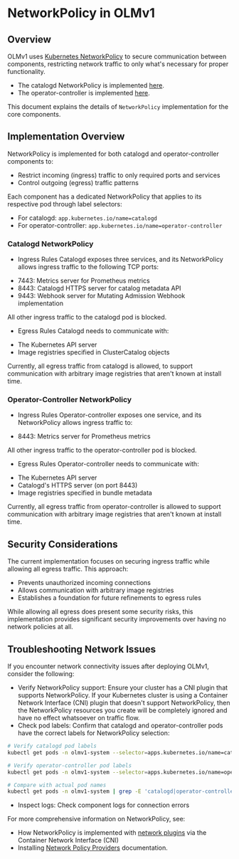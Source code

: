 # NetworkPolicy in OLMv1

## Overview

OLMv1 uses [Kubernetes NetworkPolicy](https://kubernetes.io/docs/concepts/services-networking/network-policies/) to secure communication between components, restricting network traffic to only what's necessary for proper functionality. 

* The catalogd NetworkPolicy is implemented [here](https://github.com/operator-framework/operator-controller/blob/main/config/base/catalogd/manager/network_policy.yaml).
* The operator-controller is implemented [here](https://github.com/operator-framework/operator-controller/blob/main/config/base/operator-controller/manager/network_policy.yaml).

This document explains the details of `NetworkPolicy` implementation for the core components.


## Implementation Overview

NetworkPolicy is implemented for both catalogd and operator-controller components to:

* Restrict incoming (ingress) traffic to only required ports and services
* Control outgoing (egress) traffic patterns

Each component has a dedicated NetworkPolicy that applies to its respective pod through label selectors:

* For catalogd: `app.kubernetes.io/name=catalogd`
* For operator-controller: `app.kubernetes.io/name=operator-controller`

### Catalogd NetworkPolicy

- Ingress Rules
Catalogd exposes three services, and its NetworkPolicy allows ingress traffic to the following TCP ports:

* 7443: Metrics server for Prometheus metrics
* 8443: Catalogd HTTPS server for catalog metadata API
* 9443: Webhook server for Mutating Admission Webhook implementation

All other ingress traffic to the catalogd pod is blocked.

- Egress Rules
Catalogd needs to communicate with:

* The Kubernetes API server
* Image registries specified in ClusterCatalog objects

Currently, all egress traffic from catalogd is allowed, to support communication with arbitrary image registries that aren't known at install time.

### Operator-Controller NetworkPolicy

- Ingress Rules
Operator-controller exposes one service, and its NetworkPolicy allows ingress traffic to:

* 8443: Metrics server for Prometheus metrics

All other ingress traffic to the operator-controller pod is blocked.

- Egress Rules
Operator-controller needs to communicate with:

* The Kubernetes API server
* Catalogd's HTTPS server (on port 8443)
* Image registries specified in bundle metadata

Currently, all egress traffic from operator-controller is allowed to support communication with arbitrary image registries that aren't known at install time.

## Security Considerations

The current implementation focuses on securing ingress traffic while allowing all egress traffic. This approach:

* Prevents unauthorized incoming connections
* Allows communication with arbitrary image registries
* Establishes a foundation for future refinements to egress rules

While allowing all egress does present some security risks, this implementation provides significant security improvements over having no network policies at all.

## Troubleshooting Network Issues

If you encounter network connectivity issues after deploying OLMv1, consider the following:

* Verify NetworkPolicy support: Ensure your cluster has a CNI plugin that supports NetworkPolicy. If your Kubernetes cluster is using a Container Network Interface (CNI) plugin that doesn't support NetworkPolicy, then the NetworkPolicy resources you create will be completely ignored and have no effect whatsoever on traffic flow.
* Check pod labels: Confirm that catalogd and operator-controller pods have the correct labels for NetworkPolicy selection:

```bash
# Verify catalogd pod labels
kubectl get pods -n olmv1-system --selector=apps.kubernetes.io/name=catalogd

# Verify operator-controller pod labels
kubectl get pods -n olmv1-system --selector=apps.kubernetes.io/name=operator-controller

# Compare with actual pod names
kubectl get pods -n olmv1-system | grep -E 'catalogd|operator-controller'
```
* Inspect logs: Check component logs for connection errors

For more comprehensive information on NetworkPolicy, see: 

- How NetworkPolicy is implemented with [network plugins](https://kubernetes.io/docs/concepts/extend-kubernetes/compute-storage-net/network-plugins/) via the Container Network Interface (CNI)
- Installing [Network Policy Providers](https://kubernetes.io/docs/tasks/administer-cluster/network-policy-provider/) documentation.
